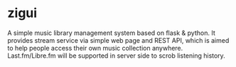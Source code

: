 # zigui
A simple music library management system based on flask &amp; python. It provides stream service via simple web page and REST API, which is aimed to help people access their own music collection anywhere. Last.fm/Libre.fm will be supported in server side to scrob listening history.
